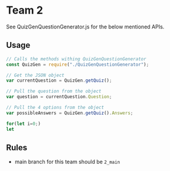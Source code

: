 # Team 2
See QuizGenQuestionGenerator.js for the below mentioned APIs.

## Usage
```js
// Calls the methods withing QuizGenQuestionGenerator
const QuizGen = require("./QuizGenQuestionGenerator");

// Get the JSON object 
var currentQuestion = QuizGen.getQuiz();

// Pull the question from the object
var question = currentQuestion.Question;

// Pull the 4 options from the object
var possibleAnswers = QuizGen.getQuiz().Answers;

for(let i=0;)
let 
```
## Rules
- main branch for this team should be `2_main`
